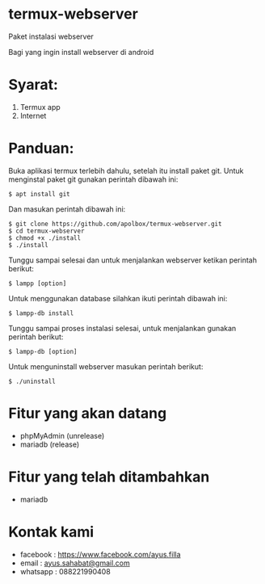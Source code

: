 # termux-webserver
Paket instalasi webserver

Bagi yang ingin install webserver di android

# Syarat:
1. Termux app
2. Internet

# Panduan:
Buka aplikasi termux terlebih dahulu, setelah itu install paket git.
Untuk menginstal paket git gunakan perintah dibawah ini:

    $ apt install git

Dan masukan perintah dibawah ini:

    $ git clone https://github.com/apolbox/termux-webserver.git
    $ cd termux-webserver
    $ chmod +x ./install
    $ ./install

Tunggu sampai selesai dan untuk menjalankan webserver ketikan perintah berikut:

    $ lampp [option]

Untuk menggunakan database silahkan ikuti perintah dibawah ini:
    
    $ lampp-db install

Tunggu sampai proses instalasi selesai, untuk menjalankan gunakan perintah berikut:

    $ lampp-db [option]

Untuk menguninstall webserver masukan perintah berikut:

    $ ./uninstall

# Fitur yang akan datang

* phpMyAdmin (unrelease)
* mariadb (release)

# Fitur yang telah ditambahkan

* mariadb

# Kontak kami

* facebook	: https://www.facebook.com/ayus.filla
* email		: ayus.sahabat@gmail.com
* whatsapp	: 088221990408
